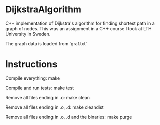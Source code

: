 # DijkstraAlgorithm
C++ implementation of Dijkstra's algorithm for finding shortest path in a graph of nodes.
This was an assignment in a C++ course I took at LTH University in Sweden.

The graph data is loaded from 'graf.txt'


# Instructions
Compile everything:
make

Compile and run tests:
make test

Remove all files ending in .o:
make clean

Remove all files ending in .o, .d:
make cleandist

Remove all files ending in .o, .d and the binaries:
make purge
